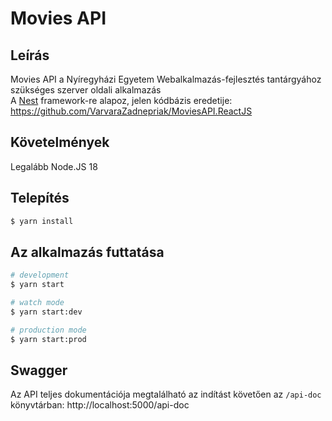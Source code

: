# Movies API

## Leírás

Movies API a Nyíregyházi Egyetem Webalkalmazás-fejlesztés tantárgyához szükséges szerver oldali alkalmazás  
A [Nest](https://github.com/nestjs/nest) framework-re alapoz, jelen kódbázis eredetije: https://github.com/VarvaraZadnepriak/MoviesAPI.ReactJS

## Követelmények
Legalább Node.JS 18

## Telepítés

```bash
$ yarn install
```

## Az alkalmazás futtatása

```bash
# development
$ yarn start

# watch mode
$ yarn start:dev

# production mode
$ yarn start:prod
```

## Swagger
Az API teljes dokumentációja megtalálható az indítást követően az `/api-doc` könyvtárban: http://localhost:5000/api-doc